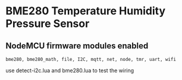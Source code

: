 # BME280 Temperature Humidity Pressure Sensor

## NodeMCU firmware modules enabled
```
bme280, bme280_math, file, I2C, mqtt, net, node, tmr, uart, wifi
```

use detect-i2c.lua and bme280.lua to test the wiring
